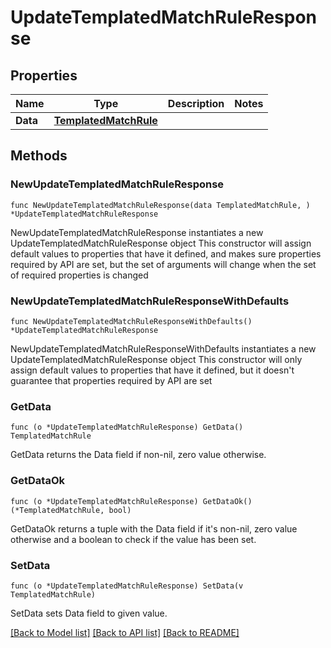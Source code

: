 # UpdateTemplatedMatchRuleResponse

## Properties

Name | Type | Description | Notes
------------ | ------------- | ------------- | -------------
**Data** | [**TemplatedMatchRule**](TemplatedMatchRule.md) |  | 

## Methods

### NewUpdateTemplatedMatchRuleResponse

`func NewUpdateTemplatedMatchRuleResponse(data TemplatedMatchRule, ) *UpdateTemplatedMatchRuleResponse`

NewUpdateTemplatedMatchRuleResponse instantiates a new UpdateTemplatedMatchRuleResponse object
This constructor will assign default values to properties that have it defined,
and makes sure properties required by API are set, but the set of arguments
will change when the set of required properties is changed

### NewUpdateTemplatedMatchRuleResponseWithDefaults

`func NewUpdateTemplatedMatchRuleResponseWithDefaults() *UpdateTemplatedMatchRuleResponse`

NewUpdateTemplatedMatchRuleResponseWithDefaults instantiates a new UpdateTemplatedMatchRuleResponse object
This constructor will only assign default values to properties that have it defined,
but it doesn't guarantee that properties required by API are set

### GetData

`func (o *UpdateTemplatedMatchRuleResponse) GetData() TemplatedMatchRule`

GetData returns the Data field if non-nil, zero value otherwise.

### GetDataOk

`func (o *UpdateTemplatedMatchRuleResponse) GetDataOk() (*TemplatedMatchRule, bool)`

GetDataOk returns a tuple with the Data field if it's non-nil, zero value otherwise
and a boolean to check if the value has been set.

### SetData

`func (o *UpdateTemplatedMatchRuleResponse) SetData(v TemplatedMatchRule)`

SetData sets Data field to given value.



[[Back to Model list]](../README.md#documentation-for-models) [[Back to API list]](../README.md#documentation-for-api-endpoints) [[Back to README]](../README.md)


